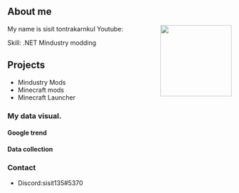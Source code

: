 ## About me
<img align="right" width="160px" height="160px" src="https://avatars3.githubusercontent.com/u/63706816?s=460&u=4e0a71cc110624f4f44cc9e64f96b791b42af47b&v=4">
My name is sisit tontrakarnkul  
Youtube:

Skill:
.NET
Mindustry modding

## Projects
- Mindustry Mods
- Minecraft mods
- Minecraft Launcher

### My data visual. 

#### Google trend

#### Data collection




### Contact
- Discord:sisit135#5370


